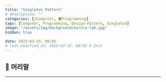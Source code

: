 ```yaml
---
title: "Singleton Pattern"
# description: ""
categories: [💫Computer, 🌒Programming]
tags: [Computer, Programming, Design-Pattern, Singleton]
image: "/assets/img/background/kururu-lab.jpg"
hidden: true

date: 2025-03-15. 09:02
# last_modified_at: 2025-03-15. 09:02 # Init
---
```


## 💫 머리말

---

